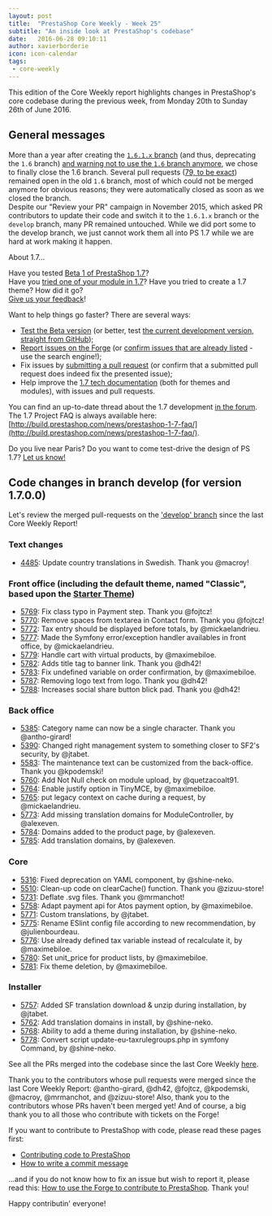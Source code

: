 ```yaml
---
layout: post
title:  "PrestaShop Core Weekly - Week 25"
subtitle: "An inside look at PrestaShop's codebase"
date:   2016-06-28 09:10:11
author: xavierborderie
icon: icon-calendar
tags:
 - core-weekly
---
```


This edition of the Core Weekly report highlights changes in PrestaShop's core codebase during the previous week, from Monday 20th to Sunday 26th of June 2016.


## General messages

More than a year after creating the [`1.6.1.x` branch](https://github.com/PrestaShop/PrestaShop/tree/1.6.1.x) (and thus, deprecating the `1.6` branch) [and warning not to use the `1.6` branch anymore](http://build.prestashop.com/news/introducing-new-branching-model-prestashop/), we chose to finally close the 1.6 branch. Several pull requests ([79, to be exact](http://build.prestashop.com/news/review-your-pull-requests/)) remained open in the old `1.6` branch, most of which could not be merged anymore for obvious reasons; they were automatically closed as soon as we closed the branch. <br/>
Despite our "Review your PR" campaign in November 2015, which asked PR contributors to update their code and switch it to the `1.6.1.x` branch or the `develop` branch, many PR remained untouched. While we did port some to the develop branch, we just cannot work them all into PS 1.7 while we are hard at work making it happen.

About 1.7...

Have you tested [Beta 1 of PrestaShop 1.7](https://www.prestashop.com/en/1.7)?<br/>
Have you [tried one of your module in 1.7](http://build.prestashop.com/news/module-development-changes-in-17/)? Have you tried to create a 1.7 theme? How did it go?<br/>
[Give us your feedback](http://build.prestashop.com/news/prestashop-1-7-beta-1-open-for-feedback/)!

Want to help things go faster? There are several ways: 

 * [Test the Beta version](http://build.prestashop.com/news/prestashop-1-7-beta-1-open-for-feedback/) (or better, test [the current development version, straight from GitHub](https://github.com/PrestaShop/PrestaShop/tree/develop));
 * [Report issues on the Forge](http://forge.prestashop.com/secure/CreateIssue!default.jspa?selectedProjectId=11322&issuetype=1) (or [confirm issues that are already listed](http://forge.prestashop.com/browse/BOOM-738?jql=project%20%3D%20BOOM%20AND%20created%3E%3D-1w%20ORDER%20BY%20created%20DESC) - use the search engine!); 
 * Fix issues by [submitting a pull request](https://github.com/PrestaShop/PrestaShop/pulls) (or confirm that a submitted pull request does indeed fix the presented issue); 
 * Help improve the [1.7 tech documentation](https://github.com/PrestaShop/docs) (both for themes and modules), with issues and pull requests.

You can find an up-to-date thread about the 1.7 development [in the forum](https://www.prestashop.com/forums/topic/480580-want-to-know-more-about-17/).<br/>
The 1.7 Project FAQ is always available here: [http://build.prestashop.com/news/prestashop-1-7-faq/](http://build.prestashop.com/news/prestashop-1-7-faq/).

Do you live near Paris? Do you want to come test-drive the design of PS 1.7? [Let us know!](http://build.prestashop.com/news/call-for-user-testing-volunteers/)


## Code changes in branch develop (for version 1.7.0.0)

Let's review the merged pull-requests on the ['develop' branch](https://github.com/PrestaShop/PrestaShop/tree/develop) since the last Core Weekly Report!
 

### Text changes

 * [4485](https://github.com/PrestaShop/PrestaShop/pull/4485): Update country translations in Swedish. Thank you @macroy!
 
 
### Front office (including the default theme, named "Classic", based upon the [Starter Theme](https://github.com/PrestaShop/PrestaShop/tree/develop/themes/classic))

 * [5769](https://github.com/PrestaShop/PrestaShop/pull/5769): Fix class typo in Payment step. Thank you @fojtcz!
 * [5770](https://github.com/PrestaShop/PrestaShop/pull/5770): Remove spaces from textarea in Contact form. Thank you @fojtcz!
 * [5772](https://github.com/PrestaShop/PrestaShop/pull/5772): Tax entry should be displayed before totals, by @mickaelandrieu.
 * [5777](https://github.com/PrestaShop/PrestaShop/pull/5777): Made the Symfony error/exception handler availables in front office, by @mickaelandrieu.
 * [5779](https://github.com/PrestaShop/PrestaShop/pull/5779): Handle cart with virtual products, by @maximebiloe.
 * [5782](https://github.com/PrestaShop/PrestaShop/pull/5782): Adds title tag to banner link. Thank you @dh42!
 * [5783](https://github.com/PrestaShop/PrestaShop/pull/5783): Fix undefined variable on order confirmation, by @maximebiloe.
 * [5787](https://github.com/PrestaShop/PrestaShop/pull/5787): Removing logo text from logo. Thank you @dh42!
 * [5788](https://github.com/PrestaShop/PrestaShop/pull/5788): Increases social share button blick pad. Thank you @dh42! 


### Back office

 * [5385](https://github.com/PrestaShop/PrestaShop/pull/5385): Category name can now be a single character. Thank you @antho-girard!
 * [5390](https://github.com/PrestaShop/PrestaShop/pull/5390): Changed right management system to something closer to SF2's security, by @jtabet.
 * [5583](https://github.com/PrestaShop/PrestaShop/pull/5583): The maintenance text can be customized from the back-office. Thank you @kpodemski!
 * [5760](https://github.com/PrestaShop/PrestaShop/pull/5760): Add Not Null check on module upload, by @quetzacoalt91.
 * [5764](https://github.com/PrestaShop/PrestaShop/pull/5764): Enable justify option in TinyMCE, by @maximebiloe.
 * [5765](https://github.com/PrestaShop/PrestaShop/pull/5765): put legacy context on cache during a request, by @mickaelandrieu.
 * [5773](https://github.com/PrestaShop/PrestaShop/pull/5773): Add missing translation domains for ModuleController, by @alexeven.
 * [5784](https://github.com/PrestaShop/PrestaShop/pull/5784): Domains added to the product page, by @alexeven.
 * [5785](https://github.com/PrestaShop/PrestaShop/pull/5785): Add translation domains, by @alexeven.

 
### Core

 * [5316](https://github.com/PrestaShop/PrestaShop/pull/5316): Fixed deprecation on YAML component, by @shine-neko.
 * [5510](https://github.com/PrestaShop/PrestaShop/pull/5510): Clean-up code on clearCache() function. Thank you @zizuu-store!
 * [5731](https://github.com/PrestaShop/PrestaShop/pull/5731): Deflate .svg files. Thank you @mrmanchot!
 * [5758](https://github.com/PrestaShop/PrestaShop/pull/5758): Adapt payment api for Atos payment option, by @maximebiloe.
 * [5771](https://github.com/PrestaShop/PrestaShop/pull/5771): Custom translations, by @jtabet.
 * [5775](https://github.com/PrestaShop/PrestaShop/pull/5775): Rename ESlint config file according to new recommendation, by @julienbourdeau.
 * [5776](https://github.com/PrestaShop/PrestaShop/pull/5776): Use already defined tax variable instead of recalculate it, by @maximebiloe.
 * [5780](https://github.com/PrestaShop/PrestaShop/pull/5780): Set unit_price for product lists, by @maximebiloe.
 * [5781](https://github.com/PrestaShop/PrestaShop/pull/5781): Fix theme deletion, by @maximebiloe.
 
 
### Installer

 * [5757](https://github.com/PrestaShop/PrestaShop/pull/5757): Added SF translation download & unzip during installation, by @jtabet.
 * [5762](https://github.com/PrestaShop/PrestaShop/pull/5762): Add translation domains in install, by @shine-neko.
 * [5768](https://github.com/PrestaShop/PrestaShop/pull/5768): Ability to add a theme during installation, by @shine-neko.
 * [5778](https://github.com/PrestaShop/PrestaShop/pull/5778): Convert script update-eu-taxrulegroups.php in symfony Command, by @shine-neko.
 
 

See all the PRs merged into the codebase since the last Core Weekly [here](https://github.com/PrestaShop/PrestaShop/pulls?utf8=%E2%9C%93&q=is%3Apr%20is%3Aclosed%20merged%3A2016-06-20..2016-06-26%20base%3Adevelop%20).

Thank you to the contributors whose pull requests were merged since the last Core Weekly Report: @antho-girard, @dh42, @fojtcz, @kpodemski, @macroy, @mrmanchot, and @zizuu-store! Also, thank you to the contributors whose PRs haven't been merged yet! And of course, a big thank you to all those who contribute with tickets on the Forge!

If you want to contribute to PrestaShop with code, please read these pages first:

 * [Contributing code to PrestaShop](http://doc.prestashop.com/display/PS16/Contributing+code+to+PrestaShop)
 * [How to write a commit message](http://doc.prestashop.com/display/PS16/How+to+write+a+commit+message)

...and if you do not know how to fix an issue but wish to report it, please read this: [How to use the Forge to contribute to PrestaShop](http://doc.prestashop.com/display/PS16/How+to+use+the+Forge+to+contribute+to+PrestaShop). Thank you!

Happy contributin' everyone!
